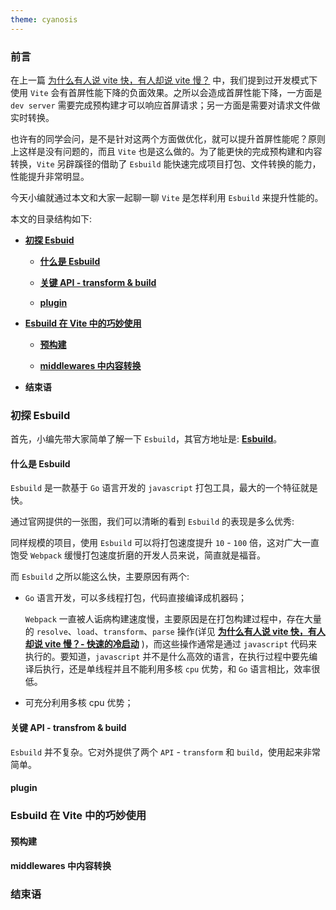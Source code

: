 ```yaml
---
theme: cyanosis
---
```


<h3>前言</h3>

在上一篇 [为什么有人说 vite 快，有人却说 vite 慢？](https://juejin.cn/post/7129041114174062628) 中，我们提到过开发模式下使用 `Vite` 会有首屏性能下降的负面效果。之所以会造成首屏性能下降，一方面是 `dev server` 需要完成预构建才可以响应首屏请求；另一方面是需要对请求文件做实时转换。

也许有的同学会问，是不是针对这两个方面做优化，就可以提升首屏性能呢？原则上这样是没有问题的，而且 `Vite` 也是这么做的。为了能更快的完成预构建和内容转换，`Vite` 另辟蹊径的借助了 `Esbuild` 能快速完成项目打包、文件转换的能力，性能提升非常明显。

今天小编就通过本文和大家一起聊一聊 `Vite` 是怎样利用 `Esbuild` 来提升性能的。

本文的目录结构如下:

- **<a href="1">初探 Esbuid</a>**
    - **<a href="1-1">什么是 Esbuild </a>**
    
    - **<a href="1-2">关键 API - transform & build</a>**
   
    - **<a href="1-3">plugin</a>**

- **<a href="2">Esbuild 在 Vite 中的巧妙使用</a>**
    
    - **<a href="2-1">预构建</a>** 
   
    - **<a href="2-2">middlewares 中内容转换</a>**

- **<a>结束语</a>**

<h3>初探 Esbuild</h3>

首先，小编先带大家简单了解一下 `Esbuild`，其官方地址是: **[Esbuild](https://esbuild.github.io/)**。

<h4>什么是 Esbuild </h4>

`Esbuild` 是一款基于 `Go` 语言开发的 `javascript` 打包工具，最大的一个特征就是快。

通过官网提供的一张图，我们可以清晰的看到 `Esbuild` 的表现是多么优秀:

同样规模的项目，使用 `Esbuild` 可以将打包速度提升 `10` - `100` 倍，这对广大一直饱受 `Webpack` 缓慢打包速度折磨的开发人员来说，简直就是福音。 

而 `Esbuild` 之所以能这么快，主要原因有两个:

- `Go` 语言开发，可以多线程打包，代码直接编译成机器码；

    `Webpack` 一直被人诟病构建速度慢，主要原因是在打包构建过程中，存在大量的 `resolve`、`load`、`transform`、`parse` 操作(详见 **[为什么有人说 vite 快，有人却说 vite 慢？- 快速的冷启动](https://juejin.cn/post/7129041114174062628#1-1)** )，而这些操作通常是通过 `javascript` 代码来执行的。要知道，`javascript` 并不是什么高效的语言，在执行过程中要先编译后执行，还是单线程并且不能利用多核 `cpu` 优势，和 `Go` 语言相比，效率很低。

- 可充分利用多核 cpu 优势；

<h4>关键 API - transfrom & build</h4>

`Esbuild` 并不复杂。它对外提供了两个 `API` - `transform` 和 `build`，使用起来非常简单。





<h4>plugin</h4>


<h3>Esbuild 在 Vite 中的巧妙使用</h3>

<h4>预构建</h4>

<h4>middlewares 中内容转换</h4>


<h3>结束语</h3>


